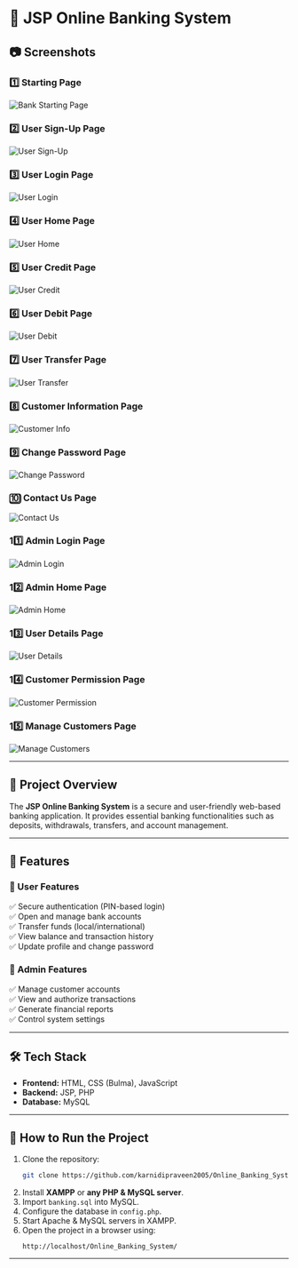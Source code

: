 # 📌 JSP Online Banking System  

## 📷 Screenshots  

### 1️⃣ Starting Page  
![Bank Starting Page](https://github.com/karnidipraveen2005/Online_Banking_System/tree/main/screenshots/index.jpg)  

### 2️⃣ User Sign-Up Page  
![User Sign-Up](https://github.com/karnidipraveen2005/Online_Banking_System/tree/main/screenshots/signup.jpg)  

### 3️⃣ User Login Page  
![User Login](https://github.com/karnidipraveen2005/Online_Banking_System/tree/main/screenshots/login.jpg)  

### 4️⃣ User Home Page  
![User Home](https://github.com/karnidipraveen2005/Online_Banking_System/tree/main/screenshots/uhome.jpg)  

### 5️⃣ User Credit Page  
![User Credit](https://github.com/karnidipraveen2005/Online_Banking_System/tree/main/screenshots/ucredit.jpg)  

### 6️⃣ User Debit Page  
![User Debit](https://github.com/karnidipraveen2005/Online_Banking_System/tree/main/screenshots/udebit.jpg)  

### 7️⃣ User Transfer Page  
![User Transfer](https://github.com/karnidipraveen2005/Online_Banking_System/tree/main/screenshots/utransfer.jpg)  

### 8️⃣ Customer Information Page  
![Customer Info](https://github.com/karnidipraveen2005/Online_Banking_System/tree/main/screenshots/uinfo.jpg)  

### 9️⃣ Change Password Page  
![Change Password](https://github.com/karnidipraveen2005/Online_Banking_System/tree/main/screenshots/upass.jpg)  

### 🔟 Contact Us Page  
![Contact Us](https://github.com/karnidipraveen2005/Online_Banking_System/tree/main/screenshots/contact.jpg)  

### 11️⃣ Admin Login Page  
![Admin Login](https://github.com/karnidipraveen2005/Online_Banking_System/tree/main/screenshots/adminlogin.jpg)  

### 12️⃣ Admin Home Page  
![Admin Home](https://github.com/karnidipraveen2005/Online_Banking_System/tree/main/screenshots/ahome.jpg)  

### 13️⃣ User Details Page  
![User Details](https://github.com/karnidipraveen2005/Online_Banking_System/tree/main/screenshots/userdetails.jpg)  

### 14️⃣ Customer Permission Page  
![Customer Permission](https://github.com/karnidipraveen2005/Online_Banking_System/tree/main/screenshots/permission.jpg)  

### 15️⃣ Manage Customers Page  
![Manage Customers](https://github.com/karnidipraveen2005/Online_Banking_System/tree/main/screenshots/amanagecust.jpg)  

---

## 🏦 Project Overview  

The **JSP Online Banking System** is a secure and user-friendly web-based banking application. It provides essential banking functionalities such as deposits, withdrawals, transfers, and account management.  

---

## 🔹 Features  

### 👤 User Features  
✅ Secure authentication (PIN-based login)  
✅ Open and manage bank accounts  
✅ Transfer funds (local/international)  
✅ View balance and transaction history  
✅ Update profile and change password  

### 🔐 Admin Features  
✅ Manage customer accounts  
✅ View and authorize transactions  
✅ Generate financial reports  
✅ Control system settings  

---

## 🛠️ Tech Stack  

- **Frontend:** HTML, CSS (Bulma), JavaScript  
- **Backend:** JSP, PHP  
- **Database:** MySQL  

---

## 🚀 How to Run the Project  

1. Clone the repository:  
   ```bash
   git clone https://github.com/karnidipraveen2005/Online_Banking_System.git
   ```  
2. Install **XAMPP** or **any PHP & MySQL server**.  
3. Import `banking.sql` into MySQL.  
4. Configure the database in `config.php`.  
5. Start Apache & MySQL servers in XAMPP.  
6. Open the project in a browser using:  
   ```
   http://localhost/Online_Banking_System/
   ```

---
